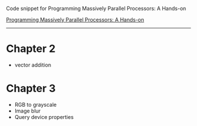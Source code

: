 Code snippet for Programming Massively Parallel Processors: A Hands-on

[Programming Massively Parallel Processors: A Hands-on](https://www.amazon.com/Programming-Massively-Parallel-Processors-Hands/dp/0124159923)

---

# Chapter 2
- vector addition
# Chapter 3
- RGB to grayscale
- Image blur
- Query device properties
